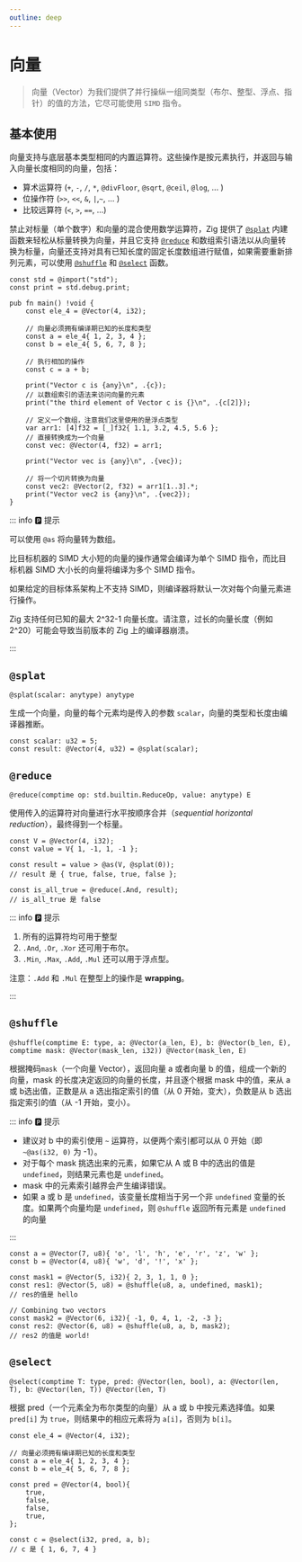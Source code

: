 ```yaml
---
outline: deep
---
```


# 向量

> 向量（Vector）为我们提供了并行操纵一组同类型（布尔、整型、浮点、指针）的值的方法，它尽可能使用 `SIMD` 指令。

## 基本使用

向量支持与底层基本类型相同的内置运算符。这些操作是按元素执行，并返回与输入向量长度相同的向量，包括：

- 算术运算符 (`+`, `-`, `/`, `*`, `@divFloor`, `@sqrt`, `@ceil`, `@log`, ... )
- 位操作符 (`>>`, `<<`, `&`, `|`,`~`, ... )
- 比较远算符 (`<`, `>`, `==`, ...)

禁止对标量（单个数字）和向量的混合使用数学运算符，Zig 提供了 [`@splat`](https://ziglang.org/documentation/0.11.0/#splat) 内建函数来轻松从标量转换为向量，并且它支持 [`@reduce`](https://ziglang.org/documentation/0.11.0/#reduce) 和数组索引语法以从向量转换为标量，向量还支持对具有已知长度的固定长度数组进行赋值，如果需要重新排列元素，可以使用 [`@shuffle`](https://ziglang.org/documentation/0.11.0/#shuffle) 和 [`@select`](https://ziglang.org/documentation/0.11.0/#select) 函数。

```zig
const std = @import("std");
const print = std.debug.print;

pub fn main() !void {
    const ele_4 = @Vector(4, i32);

    // 向量必须拥有编译期已知的长度和类型
    const a = ele_4{ 1, 2, 3, 4 };
    const b = ele_4{ 5, 6, 7, 8 };

    // 执行相加的操作
    const c = a + b;

    print("Vector c is {any}\n", .{c});
    // 以数组索引的语法来访问向量的元素
    print("the third element of Vector c is {}\n", .{c[2]});

    // 定义一个数组，注意我们这里使用的是浮点类型
    var arr1: [4]f32 = [_]f32{ 1.1, 3.2, 4.5, 5.6 };
    // 直接转换成为一个向量
    const vec: @Vector(4, f32) = arr1;

    print("Vector vec is {any}\n", .{vec});

    // 将一个切片转换为向量
    const vec2: @Vector(2, f32) = arr1[1..3].*;
    print("Vector vec2 is {any}\n", .{vec2});
}
```

::: info 🅿️ 提示

可以使用 `@as` 将向量转为数组。

比目标机器的 SIMD 大小短的向量的操作通常会编译为单个 SIMD 指令，而比目标机器 SIMD 大小长的向量将编译为多个 SIMD 指令。

如果给定的目标体系架构上不支持 SIMD，则编译器将默认一次对每个向量元素进行操作。

Zig 支持任何已知的最大 2^32-1 向量长度。请注意，过长的向量长度（例如 2^20）可能会导致当前版本的 Zig 上的编译器崩溃。

:::

## `@splat`

`@splat(scalar: anytype) anytype`

生成一个向量，向量的每个元素均是传入的参数 `scalar`，向量的类型和长度由编译器推断。

```zig
const scalar: u32 = 5;
const result: @Vector(4, u32) = @splat(scalar);
```

## `@reduce`

`@reduce(comptime op: std.builtin.ReduceOp, value: anytype) E`

使用传入的运算符对向量进行水平按顺序合并（_sequential horizontal reduction_），最终得到一个标量。

```zig
const V = @Vector(4, i32);
const value = V{ 1, -1, 1, -1 };

const result = value > @as(V, @splat(0));
// result 是 { true, false, true, false };

const is_all_true = @reduce(.And, result);
// is_all_true 是 false
```

::: info 🅿️ 提示

1. 所有的运算符均可用于整型
2. `.And`, `.Or`, `.Xor` 还可用于布尔。
3. `.Min`, `.Max`, `.Add`, `.Mul` 还可以用于浮点型。

注意：`.Add` 和 `.Mul` 在整型上的操作是 **wrapping**。

<!-- 增加说明关于浮点的optimized说明 -->

:::

## `@shuffle`

```zig
@shuffle(comptime E: type, a: @Vector(a_len, E), b: @Vector(b_len, E), comptime mask: @Vector(mask_len, i32)) @Vector(mask_len, E)
```

根据掩码`mask`（一个向量 Vector），返回向量 a 或者向量 b 的值，组成一个新的向量，mask 的长度决定返回的向量的长度，并且逐个根据 mask 中的值，来从 a 或 b选出值，正数是从 a 选出指定索引的值（从 0 开始，变大），负数是从 b 选出指定索引的值（从 -1 开始，变小）。

::: info 🅿️ 提示

- 建议对 b 中的索引使用 `~` 运算符，以便两个索引都可以从 0 开始（即 `~@as(i32, 0)` 为 -1）。
- 对于每个 mask 挑选出来的元素，如果它从 A 或 B 中的选出的值是 `undefined`，则结果元素也是 `undefined`。
- mask 中的元素索引越界会产生编译错误。
- 如果 a 或 b 是 `undefined`，该变量长度相当于另一个非 `undefined` 变量的长度。如果两个向量均是 `undefined`，则 `@shuffle` 返回所有元素是 `undefined` 的向量

:::

```zig
const a = @Vector(7, u8){ 'o', 'l', 'h', 'e', 'r', 'z', 'w' };
const b = @Vector(4, u8){ 'w', 'd', '!', 'x' };

const mask1 = @Vector(5, i32){ 2, 3, 1, 1, 0 };
const res1: @Vector(5, u8) = @shuffle(u8, a, undefined, mask1);
// res的值是 hello

// Combining two vectors
const mask2 = @Vector(6, i32){ -1, 0, 4, 1, -2, -3 };
const res2: @Vector(6, u8) = @shuffle(u8, a, b, mask2);
// res2 的值是 world!
```

## `@select`

```zig
@select(comptime T: type, pred: @Vector(len, bool), a: @Vector(len, T), b: @Vector(len, T)) @Vector(len, T)
```

根据 pred（一个元素全为布尔类型的向量）从 a 或 b 中按元素选择值。如果 `pred[i]` 为 `true`，则结果中的相应元素将为 `a[i]`，否则为 `b[i]`。

```zig
const ele_4 = @Vector(4, i32);

// 向量必须拥有编译期已知的长度和类型
const a = ele_4{ 1, 2, 3, 4 };
const b = ele_4{ 5, 6, 7, 8 };

const pred = @Vector(4, bool){
    true,
    false,
    false,
    true,
};

const c = @select(i32, pred, a, b);
// c 是 { 1, 6, 7, 4 }
```
